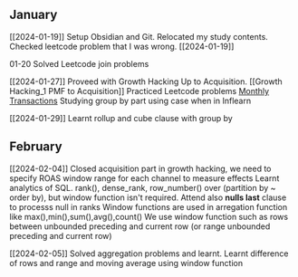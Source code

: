 
## January

[[2024-01-19]] Setup Obsidian and Git. Relocated my study contents. Checked leetcode problem that I was wrong. [[2024-01-19]]

01-20 Solved Leetcode join problems

[[2024-01-27]] Proveed with Growth Hacking Up to Acquisition. [[Growth Hacking_1 PMF to Acquisition]]
Practiced Leetcode problems [Monthly Transactions](https://github.com/NeoSeo/Obsidian/blob/2200e8b86a489dd49589cc70a5c3038b31ac8780/SQL/pivot_example_2.sql)
Studying group by part using case when in Inflearn

[[2024-01-29]] Learnt rollup and cube clause with group by

## February

[[2024-02-04]] Closed acquisition part in growth hacking, we need to specify ROAS window range for each channel to measure effects
Learnt analytics of SQL. rank(), dense_rank, row_number() over (partition by ~ order by), but window function isn't required. Attend also **nulls last** clause to processs null in ranks
Window functions are used in arregation function like max(),min(),sum(),avg(),count()
We use window function such as rows between unbounded preceding and current row (or range unbounded preceding and current row)

[[2024-02-05]] Solved aggregation problems and learnt. Learnt difference of rows and range and moving average using window function

